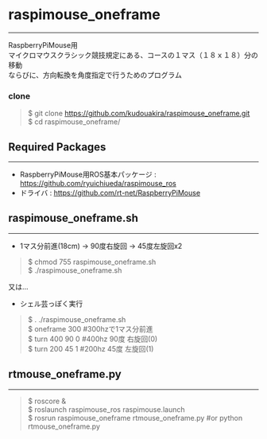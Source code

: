 # raspimouse_oneframe---RaspberryPiMouse用  マイクロマウスクラシック競技規定にある、コースの１マス（１８ｘ１８）分の移動  ならびに、方向転換を角度指定で行うためのプログラム  ### clone  > $ git clone https://github.com/kudouakira/raspimouse_oneframe.git  > $ cd raspimouse_oneframe/    ## Required Packages---* RaspberryPiMouse用ROS基本パッケージ : https://github.com/ryuichiueda/raspimouse_ros  * ドライバ : https://github.com/rt-net/RaspberryPiMouse## raspimouse_oneframe.sh---  * 1マス分前進(18cm) -> 90度右旋回 -> 45度左旋回x2  > $ chmod 755 raspimouse_oneframe.sh  > $ ./raspimouse_oneframe.sh  又は...  * シェル芸っぽく実行  > $ . ./raspimouse_oneframe.sh  > $ oneframe 300 #300hzで1マス分前進  > $ turn 400 90 0 #400hz 90度 右旋回(0)  > $ turn 200 45 1 #200hz 45度 左旋回(1)  ## rtmouse_oneframe.py---  > $ roscore &  > $ roslaunch raspimouse_ros raspimouse.launch  > $ rosrun raspimouse_oneframe rtmouse_oneframe.py  #or python rtmouse_oneframe.py  